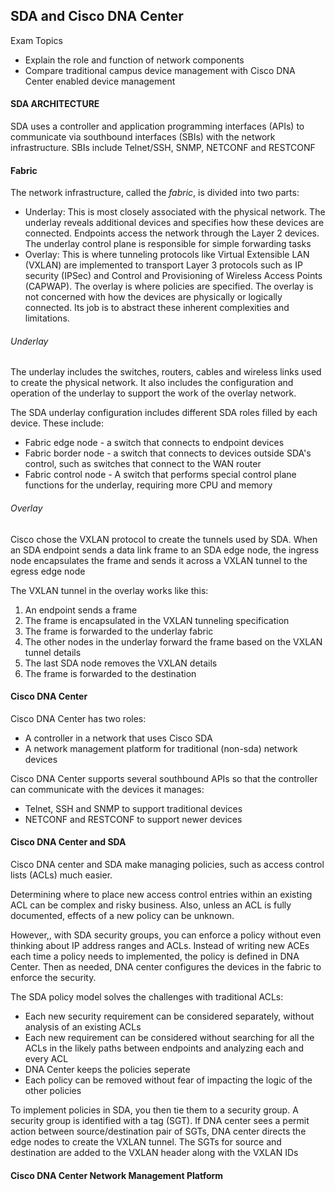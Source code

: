 ## SDA and Cisco DNA Center

Exam Topics
- Explain the role and function of network components
- Compare traditional campus device management with Cisco DNA Center enabled device management

#### SDA ARCHITECTURE 

SDA uses a controller and application programming interfaces (APIs) to communicate via southbound interfaces (SBIs) with the network infrastructure. SBIs include Telnet/SSH, SNMP, NETCONF and RESTCONF

#### Fabric

The network infrastructure, called the *fabric*, is divided into two parts:

* Underlay: This is most closely associated with the physical network. The underlay reveals additional devices and specifies how these devices are connected. Endpoints access the network through the Layer 2 devices. The underlay control plane is responsible for simple forwarding tasks
* Overlay: This is where tunneling protocols like Virtual Extensible LAN (VXLAN) are implemented to transport Layer 3 protocols such as IP security (IPSec) and Control and Provisioning of Wireless Access Points (CAPWAP). The overlay is where policies are specified. The overlay is not concerned with how the devices are physically or logically connected. Its job is to abstract these inherent complexities and limitations.

###### Underlay

The underlay includes the switches, routers, cables and wireless links used to create the physical network. It also includes the configuration and operation of the underlay to support the work of the overlay network. 

The SDA underlay configuration includes different SDA roles filled by each device. These include:
* Fabric edge node - a switch that connects to endpoint devices
* Fabric border node - a switch that connects to devices outside SDA's control, such as switches that connect to the WAN router 
* Fabric control node - A switch that performs special control plane functions for the underlay, requiring more CPU and memory

###### Overlay

Cisco chose the VXLAN protocol to create the tunnels used by SDA. When an SDA endpoint sends a data link frame to an SDA edge node, the ingress node encapsulates the frame and sends it across a VXLAN tunnel to the egress edge node

The VXLAN tunnel in the overlay works like this:

1. An endpoint sends a frame
2. The frame is encapsulated in the VXLAN tunneling specification
3. The frame is forwarded to the underlay fabric
4. The other nodes in the underlay forward the frame based on the VXLAN tunnel details
5. The last SDA node removes the VXLAN details
6. The frame is forwarded to the destination 

#### Cisco DNA Center

Cisco DNA Center has two roles: 
* A controller in a network that uses Cisco SDA 
* A network management platform for traditional (non-sda) network devices

Cisco DNA Center supports several southbound APIs so that the controller can communicate with the devices it manages:

- Telnet, SSH and SNMP to support traditional devices
- NETCONF and RESTCONF to support newer devices 

#### Cisco DNA Center and SDA

Cisco DNA center and SDA make managing policies, such as access control lists (ACLs) much easier. 

Determining where to place new access control entries within an existing ACL can be complex and risky business. Also, unless an ACL is fully documented, effects of a new policy can be unknown.

However,, with SDA security groups, you can enforce a policy without even thinking about IP address ranges and ACLs. Instead of writing new ACEs each time a policy needs to implemented, the policy is defined in DNA Center. Then as needed, DNA center configures the devices in the fabric to enforce the security.

The SDA policy model solves the challenges with traditional ACLs:
* Each new security requirement can be considered separately, without analysis of an existing ACLs
* Each new requirement can be considered without searching for all the ACLs in the likely paths between endpoints and analyzing each and every ACL
* DNA Center keeps the policies seperate
* Each policy can be removed without fear of impacting the logic of the other policies

To implement policies in SDA, you then tie them to a security group. A security group is identified with a tag (SGT). If DNA center sees a permit action between source/destination pair of SGTs, DNA center directs the edge nodes to create the VXLAN tunnel. The SGTs for source and destination are added to the VXLAN header along with the VXLAN IDs

#### Cisco DNA Center Network Management Platform 